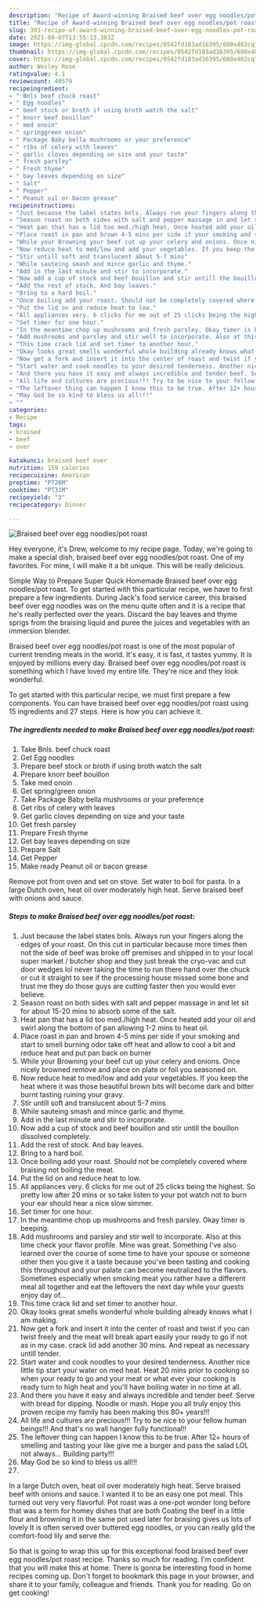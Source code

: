```yaml
---
description: "Recipe of Award-winning Braised beef over egg noodles/pot roast"
title: "Recipe of Award-winning Braised beef over egg noodles/pot roast"
slug: 303-recipe-of-award-winning-braised-beef-over-egg-noodles-pot-roast
date: 2021-09-07T13:55:13.383Z
image: https://img-global.cpcdn.com/recipes/0542fd183ad16395/680x482cq70/braised-beef-over-egg-noodlespot-roast-recipe-main-photo.jpg
thumbnail: https://img-global.cpcdn.com/recipes/0542fd183ad16395/680x482cq70/braised-beef-over-egg-noodlespot-roast-recipe-main-photo.jpg
cover: https://img-global.cpcdn.com/recipes/0542fd183ad16395/680x482cq70/braised-beef-over-egg-noodlespot-roast-recipe-main-photo.jpg
author: Wesley Rose
ratingvalue: 4.1
reviewcount: 40579
recipeingredient:
- " Bnls beef chuck roast"
- " Egg noodles"
- " beef stock or broth if using broth watch the salt"
- " knorr beef bouillon"
- " med onoin"
- " springgreen onion"
- " Package Baby bella mushrooms or your preference"
- " ribs of celery with leaves"
- " garlic cloves depending on size and your taste"
- " fresh parsley"
- " Fresh thyme"
- " bay leaves depending on size"
- " Salt"
- " Pepper"
- " Peanut oil or bacon grease"
recipeinstructions:
- "Just because the label states bnls. Always run your fingers along the edges of your roast. On this cut in particular because more times then not the side of beef was broke off premises and shipped in to your local super market / butcher shop and they just break the cryo-vac and cut door wedges lol never taking the time to run there hand over the chuck or cut it straight to see if the processing house missed some bone and trust me they do those guys are cutting faster then you would ever believe."
- "Season roast on both sides with salt and pepper massage in and let sit for about 15-20 mins to absorb some of the salt."
- "Heat pan that has a lid too med./high heat. Once heated add your oil and swirl along the bottom of pan allowing 1-2 mins to heat oil."
- "Place roast in pan and brown 4-5 mins per side if your smoking and start to smell burning odor take off heat and allow to cool a bit and reduce heat and put pan back on burner"
- "While your Browning your beef cut up your celery and onions. Once nicely browned remove and place on plate or foil you seasoned on."
- "Now reduce heat to med/low and add your vegetables. If you keep the heat where it was those beautiful brown bits will become dark and bitter burnt tasting ruining your gravy."
- "Stir untill soft and translucent about 5-7 mins"
- "While sauteing smash and mince garlic and thyme."
- "Add in the last minute and stir to incorporate."
- "Now add a cup of stock and beef bouillon and stir untill the bouillon dissolved completely."
- "Add the rest of stock. And bay leaves."
- "Bring to a hard boil."
- "Once boiling add your roast. Should not be completely covered where braising not boiling the meat."
- "Put the lid on and reduce heat to low."
- "All appliances very. 6 clicks for me out of 25 clicks being the highest. So pretty low after 20 mins or so take listen to your pot watch not to burn your ear should hear a nice slow simmer."
- "Set timer for one hour."
- "In the meantime chop up mushrooms and fresh parsley. Okay timer is beeping."
- "Add mushrooms and parsley and stir well to incorporate. Also at this time check your flavor profile. Mine was great. Something I&#39;ve also learned over the course of some time to have your spouse or someone other then you give it a taste because you&#39;ve been tasting and cooking this throughout and your palate can become neutralized to the flavors. Sometimes especially when smoking meat you rather have a different meal all together and eat the leftovers the next day while your guests enjoy day of..."
- "This time crack lid and set timer to another hour."
- "Okay looks great smells wonderful whole building already knows what I am making."
- "Now get a fork and insert it into the center of roast and twist if you can twist freely and the meat will break apart easily your ready to go if not as in my case. crack lid add another 30 mins. And repeat as necessary untill tender."
- "Start water and cook noodles to your desired tenderness. Another nice little tip start your water on med heat. Heat 20 mins prior to cooking so when your ready to go and your meat or what ever your cooking is ready turn to high heat and you&#39;ll have boiling water in no time at all."
- "And there you have it easy and always incredible and tender beef. Serve with bread for dipping. Noodle or mash. Hope you all truly enjoy this proven recipe my family has been making this 80+ years!!!"
- "All life and cultures are precious!!! Try to be nice to your fellow human beings!!! And that&#39;s no wall hanger fully functional!!"
- "The leftover thing can happen I know this to be true. After 12+ hours of smelling and tasting your like give me a burger and pass the salad LOL not always... Building party!!!"
- "May God be so kind to bless us all!!!"
- ""
categories:
- Recipe
tags:
- braised
- beef
- over

katakunci: braised beef over 
nutrition: 159 calories
recipecuisine: American
preptime: "PT26M"
cooktime: "PT31M"
recipeyield: "3"
recipecategory: Dinner

---
```



![Braised beef over egg noodles/pot roast](https://img-global.cpcdn.com/recipes/0542fd183ad16395/680x482cq70/braised-beef-over-egg-noodlespot-roast-recipe-main-photo.jpg)

Hey everyone, it's Drew, welcome to my recipe page. Today, we're going to make a special dish, braised beef over egg noodles/pot roast. One of my favorites. For mine, I will make it a bit unique. This will be really delicious.

Simple Way to Prepare Super Quick Homemade Braised beef over egg noodles/pot roast. To get started with this particular recipe, we have to first prepare a few ingredients. During Jack&#39;s food service career, this braised beef over egg noodles was on the menu quite often and it is a recipe that he&#39;s really perfected over the years. Discard the bay leaves and thyme sprigs from the braising liquid and puree the juices and vegetables with an immersion blender.

Braised beef over egg noodles/pot roast is one of the most popular of current trending meals in the world. It's easy, it is fast, it tastes yummy. It is enjoyed by millions every day. Braised beef over egg noodles/pot roast is something which I have loved my entire life. They're nice and they look wonderful.


To get started with this particular recipe, we must first prepare a few components. You can have braised beef over egg noodles/pot roast using 15 ingredients and 27 steps. Here is how you can achieve it.

<!--inarticleads1-->

##### The ingredients needed to make Braised beef over egg noodles/pot roast:

1. Take  Bnls. beef chuck roast
1. Get  Egg noodles
1. Prepare  beef stock or broth if using broth watch the salt
1. Prepare  knorr beef bouillon
1. Take  med onoin
1. Get  spring/green onion
1. Take  Package Baby bella mushrooms or your preference
1. Get  ribs of celery with leaves
1. Get  garlic cloves depending on size and your taste
1. Get  fresh parsley
1. Prepare  Fresh thyme
1. Get  bay leaves depending on size
1. Prepare  Salt
1. Get  Pepper
1. Make ready  Peanut oil or bacon grease


Remove pot from oven and set on stove. Set water to boil for pasta. In a large Dutch oven, heat oil over moderately high heat. Serve braised beef with onions and sauce. 

<!--inarticleads2-->

##### Steps to make Braised beef over egg noodles/pot roast:

1. Just because the label states bnls. Always run your fingers along the edges of your roast. On this cut in particular because more times then not the side of beef was broke off premises and shipped in to your local super market / butcher shop and they just break the cryo-vac and cut door wedges lol never taking the time to run there hand over the chuck or cut it straight to see if the processing house missed some bone and trust me they do those guys are cutting faster then you would ever believe.
1. Season roast on both sides with salt and pepper massage in and let sit for about 15-20 mins to absorb some of the salt.
1. Heat pan that has a lid too med./high heat. Once heated add your oil and swirl along the bottom of pan allowing 1-2 mins to heat oil.
1. Place roast in pan and brown 4-5 mins per side if your smoking and start to smell burning odor take off heat and allow to cool a bit and reduce heat and put pan back on burner
1. While your Browning your beef cut up your celery and onions. Once nicely browned remove and place on plate or foil you seasoned on.
1. Now reduce heat to med/low and add your vegetables. If you keep the heat where it was those beautiful brown bits will become dark and bitter burnt tasting ruining your gravy.
1. Stir untill soft and translucent about 5-7 mins
1. While sauteing smash and mince garlic and thyme.
1. Add in the last minute and stir to incorporate.
1. Now add a cup of stock and beef bouillon and stir untill the bouillon dissolved completely.
1. Add the rest of stock. And bay leaves.
1. Bring to a hard boil.
1. Once boiling add your roast. Should not be completely covered where braising not boiling the meat.
1. Put the lid on and reduce heat to low.
1. All appliances very. 6 clicks for me out of 25 clicks being the highest. So pretty low after 20 mins or so take listen to your pot watch not to burn your ear should hear a nice slow simmer.
1. Set timer for one hour.
1. In the meantime chop up mushrooms and fresh parsley. Okay timer is beeping.
1. Add mushrooms and parsley and stir well to incorporate. Also at this time check your flavor profile. Mine was great. Something I&#39;ve also learned over the course of some time to have your spouse or someone other then you give it a taste because you&#39;ve been tasting and cooking this throughout and your palate can become neutralized to the flavors. Sometimes especially when smoking meat you rather have a different meal all together and eat the leftovers the next day while your guests enjoy day of...
1. This time crack lid and set timer to another hour.
1. Okay looks great smells wonderful whole building already knows what I am making.
1. Now get a fork and insert it into the center of roast and twist if you can twist freely and the meat will break apart easily your ready to go if not as in my case. crack lid add another 30 mins. And repeat as necessary untill tender.
1. Start water and cook noodles to your desired tenderness. Another nice little tip start your water on med heat. Heat 20 mins prior to cooking so when your ready to go and your meat or what ever your cooking is ready turn to high heat and you&#39;ll have boiling water in no time at all.
1. And there you have it easy and always incredible and tender beef. Serve with bread for dipping. Noodle or mash. Hope you all truly enjoy this proven recipe my family has been making this 80+ years!!!
1. All life and cultures are precious!!! Try to be nice to your fellow human beings!!! And that&#39;s no wall hanger fully functional!!
1. The leftover thing can happen I know this to be true. After 12+ hours of smelling and tasting your like give me a burger and pass the salad LOL not always... Building party!!!
1. May God be so kind to bless us all!!!
1. 


In a large Dutch oven, heat oil over moderately high heat. Serve braised beef with onions and sauce. I wanted it to be an easy one pot meal. This turned out very very flavorful. Pot roast was a one-pot wonder long before that was a term for homey dishes that are both Coating the beef in a little flour and browning it in the same pot used later for braising gives us lots of lovely It is often served over buttered egg noodles, or you can really gild the comfort-food lily and serve the. 

So that is going to wrap this up for this exceptional food braised beef over egg noodles/pot roast recipe. Thanks so much for reading. I'm confident that you will make this at home. There is gonna be interesting food in home recipes coming up. Don't forget to bookmark this page in your browser, and share it to your family, colleague and friends. Thank you for reading. Go on get cooking!
